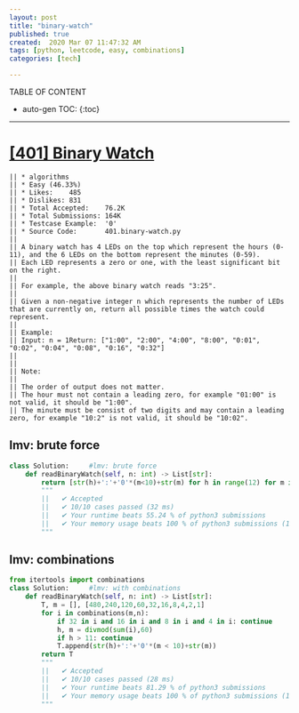 ```yaml
---
layout: post
title: "binary-watch"
published: true
created:  2020 Mar 07 11:47:32 AM
tags: [python, leetcode, easy, combinations]
categories: [tech]

---
```


TABLE OF CONTENT

* auto-gen TOC:
{:toc}

- - -

# [[401] Binary Watch](https://leetcode.com/problems/binary-watch/description/)

    || * algorithms
    || * Easy (46.33%)
    || * Likes:    485
    || * Dislikes: 831
    || * Total Accepted:    76.2K
    || * Total Submissions: 164K
    || * Testcase Example:  '0'
    || * Source Code:       401.binary-watch.py
    || 
    || A binary watch has 4 LEDs on the top which represent the hours (0-11), and the 6 LEDs on the bottom represent the minutes (0-59).
    || Each LED represents a zero or one, with the least significant bit on the right.
    || 
    || For example, the above binary watch reads "3:25".
    || 
    || Given a non-negative integer n which represents the number of LEDs that are currently on, return all possible times the watch could represent.
    || 
    || Example:
    || Input: n = 1Return: ["1:00", "2:00", "4:00", "8:00", "0:01", "0:02", "0:04", "0:08", "0:16", "0:32"]
    || 
    || 
    || Note:
    || 
    || The order of output does not matter.
    || The hour must not contain a leading zero, for example "01:00" is not valid, it should be "1:00".
    || The minute must be consist of two digits and may contain a leading zero, for example "10:2" is not valid, it should be "10:02".


## lmv: brute force

```python
class Solution:     #lmv: brute force
    def readBinaryWatch(self, n: int) -> List[str]:
        return [str(h)+':'+'0'*(m<10)+str(m) for h in range(12) for m in range(60) if (bin(m)+bin(h)).count('1') == n]
        """
        ||   ✔ Accepted
        ||   ✔ 10/10 cases passed (32 ms)
        ||   ✔ Your runtime beats 55.24 % of python3 submissions
        ||   ✔ Your memory usage beats 100 % of python3 submissions (12.7 MB)
        """
```

## lmv: combinations

```python
from itertools import combinations
class Solution:     #lmv: with combinations
    def readBinaryWatch(self, n: int) -> List[str]:
        T, m = [], [480,240,120,60,32,16,8,4,2,1]
        for i in combinations(m,n):
            if 32 in i and 16 in i and 8 in i and 4 in i: continue
            h, m = divmod(sum(i),60)
            if h > 11: continue
            T.append(str(h)+':'+'0'*(m < 10)+str(m))
        return T
        """
        ||   ✔ Accepted
        ||   ✔ 10/10 cases passed (28 ms)
        ||   ✔ Your runtime beats 81.29 % of python3 submissions
        ||   ✔ Your memory usage beats 100 % of python3 submissions (12.9 MB)
        """
```

